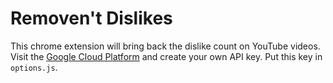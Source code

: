 # Removen't Dislikes

This chrome extension will bring back the dislike count on YouTube videos.\
Visit the [Google Cloud Platform](https://console.cloud.google.com/apis/) and create
your own API key. Put this key in `options.js`.
